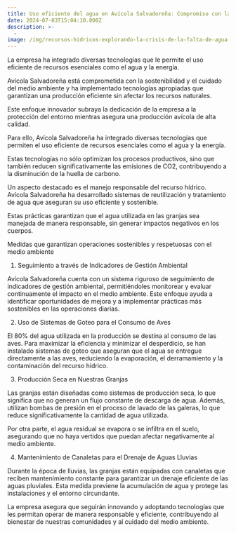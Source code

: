 ```yaml
---
title: Uso eficiente del agua en Avícola Salvadoreña: Compromiso con la Sostenibilidad.
date: 2024-07-03T15:04:10.000Z
description: >-
  -
image: /img/recursos-hidricos-explorando-la-crisis-de-la-falta-de-agua-y-las-soluciones-sostenibles.jpg
---
```


La empresa ha integrado diversas tecnologías que le permite el uso eficiente de recursos esenciales como el agua y la energía.

Avícola Salvadoreña está comprometida con la sostenibilidad y el cuidado del medio ambiente y ha implementado tecnologías apropiadas que garantizan una producción eficiente sin afectar los recursos naturales. 

Este enfoque innovador subraya la dedicación de la empresa a la protección del entorno mientras asegura una producción avícola de alta calidad.

Para ello, Avícola Salvadoreña ha integrado diversas tecnologías que permiten el uso eficiente de recursos esenciales como el agua y la energía. 

Estas tecnologías no sólo optimizan los procesos productivos, sino que también reducen significativamente las emisiones de CO2, contribuyendo a la disminución de la huella de carbono.

Un aspecto destacado es el manejo responsable del recurso hídrico. Avícola Salvadoreña ha desarrollado sistemas de reutilización y tratamiento de agua que aseguran su uso eficiente y sostenible. 

Estas prácticas garantizan que el agua utilizada en las granjas sea manejada de manera responsable, sin generar impactos negativos en los cuerpos.

Medidas que garantizan operaciones sostenibles y respetuosas con el medio ambiente

1. Seguimiento a través de Indicadores de Gestión Ambiental

Avícola Salvadoreña cuenta con un sistema riguroso de seguimiento de indicadores de gestión ambiental, permitiéndoles monitorear y evaluar continuamente el impacto en el medio ambiente. Este enfoque  ayuda a identificar oportunidades de mejora y a implementar prácticas más sostenibles en las operaciones diarias.

2. Uso de Sistemas de Goteo para el Consumo de Aves

El 80% del agua utilizada en la producción se destina al consumo de las aves. Para maximizar la eficiencia y minimizar el desperdicio, se han instalado sistemas de goteo que aseguran que el agua se entregue directamente a las aves, reduciendo la evaporación, el derramamiento y la contaminación del recurso hídrico.

3. Producción Seca en Nuestras Granjas

Las granjas están diseñadas como sistemas de producción seca, lo que significa que no generan un flujo constante de descarga de agua. Además, utilizan bombas de presión en el proceso de lavado de las galeras, lo que reduce significativamente la cantidad de agua utilizada. 

Por otra parte, el agua residual se evapora o se infiltra en el suelo, asegurando que no haya vertidos que puedan afectar negativamente al medio ambiente.

4. Mantenimiento de Canaletas para el Drenaje de Aguas Lluvias

Durante la época de lluvias, las granjas están equipadas con canaletas que reciben mantenimiento constante para garantizar un drenaje eficiente de las aguas pluviales. Esta medida previene la acumulación de agua y protege las instalaciones y el entorno circundante.

La empresa asegura que seguirán innovando y adoptando tecnologías que les permitan operar de manera responsable y eficiente, contribuyendo al bienestar de nuestras comunidades y al cuidado del medio ambiente.
